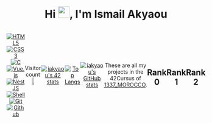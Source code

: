 <h1 align="center">Hi <img src="https://raw.githubusercontent.com/MartinHeinz/MartinHeinz/master/wave.gif"
    width="30px" height="30px">, I'm Ismail Akyaou</h1>
     <div align="center" style="display: flex; align-items : center; justify-content : center;">




[![HTML5](https://img.shields.io/badge/html5-%23E34F26.svg?style=for-the-badge&logo=html5&logoColor=white)](https://github.com/ismailAkyaou)
[![CSS3](https://img.shields.io/badge/css3-%231572B6.svg?style=for-the-badge&logo=css3&logoColor=white)](https://github.com/ismailAkyaou)
[![C](https://img.shields.io/badge/c-%2300599C.svg?style=for-the-badge&logo=c&logoColor=white&color=blue)](https://github.com/ismailAkyaou)
[![Vue.js](https://img.shields.io/badge/vuejs-%2335495e.svg?style=for-the-badge&logo=vuedotjs&logoColor=%234FC08D)](https://github.com/ismailAkyaou)
[![NestJS](https://img.shields.io/badge/nestjs-%23E0234E.svg?style=for-the-badge&logo=nestjs&logoColor=white)](https://github.com/ismailAkyaou)[![Shell](https://img.shields.io/badge/shell_script-%23121011.svg?style=for-the-badge&logo=gnu-bash&logoColor=white)](https://github.com/ismailAkyaou)
[![Git](https://img.shields.io/badge/git-%23F05033.svg?style=for-the-badge&logo=git&logoColor=white)](https://github.com/ismailAkyaou)
[![Github](https://img.shields.io/badge/github-%23121011.svg?style=for-the-badge&logo=github&logoColor=white&color=black)](https://github.com/ismailAkyaou)



<p align="center"> 
  Visitor count<br>
  <img width=40% src="https://profile-counter.glitch.me/ismailAkyaou/count.svg" />
</p>


[![iakyaou's 42 stats](https://badge.mediaplus.ma/kettlebells/iakyaou)](https://github.com/oakoudad/badge42)


<a href="https://github.com/oakoudad/badge42"></a>
[![Top Langs](https://github-readme-stats.vercel.app/api/top-langs/?username=ismailAkyaou&layout=compact)](https://github.com/ismailAkyaou/github-readme-stats)

[![iakyaou's GitHub stats](https://github-readme-stats.vercel.app/api?username=ismailAkyaou&show_icons=true&theme=dracula&show=prs,issues,contribs)](https://github.com/ismailAkyaou/github-readme-stats)


These are all my projects in the 42Cursus of [1337_MOROCCO](https://www.1337.ma/).

## Rank 0

|			Name				|	Directory	| Repo Files | Mark |
|:-----------------------------------:|:------------------:|:--------------:|:--------------:|
libft								|	[libft/](https://github.com/ismailAkyaou/libft.h)		| *.c, libft.h, Makefile | [100](https://github.com/ismailAkyaou/libft.h)

## Rank 1

|			Name				|	Directory	| Repo Files | Mark |
|:-----------------------------------:|:------------------:|:--------------:|:--------------:|
printf								|	[ft_printf/](https://github.com/ismailAkyaou/ft_printf)		| *.c, *.h, Makefile | [100](https://github.com/ismailAkyaou/ft_printf)

## Rank 2

|			Name				|	Directory	| Repo Files | Mark |
|:-----------------------------------:|:------------------:|:--------------:|:--------------:|
get_next_line-42					|	[get_next_line-42](https://github.com/ismailAkyaou/get_next_line-42)		| *.c, *.h, Makefile | [125](https://github.com/ismailAkyaou/get_next_line-42)
